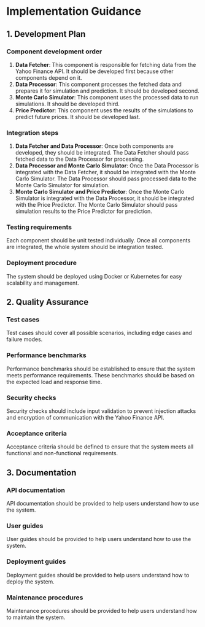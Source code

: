 # Implementation Guidance

## 1. Development Plan

### Component development order

1. **Data Fetcher**: This component is responsible for fetching data from the Yahoo Finance API. It should be developed first because other components depend on it.
2. **Data Processor**: This component processes the fetched data and prepares it for simulation and prediction. It should be developed second.
3. **Monte Carlo Simulator**: This component uses the processed data to run simulations. It should be developed third.
4. **Price Predictor**: This component uses the results of the simulations to predict future prices. It should be developed last.

### Integration steps

1. **Data Fetcher and Data Processor**: Once both components are developed, they should be integrated. The Data Fetcher should pass fetched data to the Data Processor for processing.
2. **Data Processor and Monte Carlo Simulator**: Once the Data Processor is integrated with the Data Fetcher, it should be integrated with the Monte Carlo Simulator. The Data Processor should pass processed data to the Monte Carlo Simulator for simulation.
3. **Monte Carlo Simulator and Price Predictor**: Once the Monte Carlo Simulator is integrated with the Data Processor, it should be integrated with the Price Predictor. The Monte Carlo Simulator should pass simulation results to the Price Predictor for prediction.

### Testing requirements

Each component should be unit tested individually. Once all components are integrated, the whole system should be integration tested.

### Deployment procedure

The system should be deployed using Docker or Kubernetes for easy scalability and management.

## 2. Quality Assurance

### Test cases

Test cases should cover all possible scenarios, including edge cases and failure modes.

### Performance benchmarks

Performance benchmarks should be established to ensure that the system meets performance requirements. These benchmarks should be based on the expected load and response time.

### Security checks

Security checks should include input validation to prevent injection attacks and encryption of communication with the Yahoo Finance API.

### Acceptance criteria

Acceptance criteria should be defined to ensure that the system meets all functional and non-functional requirements.

## 3. Documentation

### API documentation

API documentation should be provided to help users understand how to use the system.

### User guides

User guides should be provided to help users understand how to use the system.

### Deployment guides

Deployment guides should be provided to help users understand how to deploy the system.

### Maintenance procedures

Maintenance procedures should be provided to help users understand how to maintain the system.